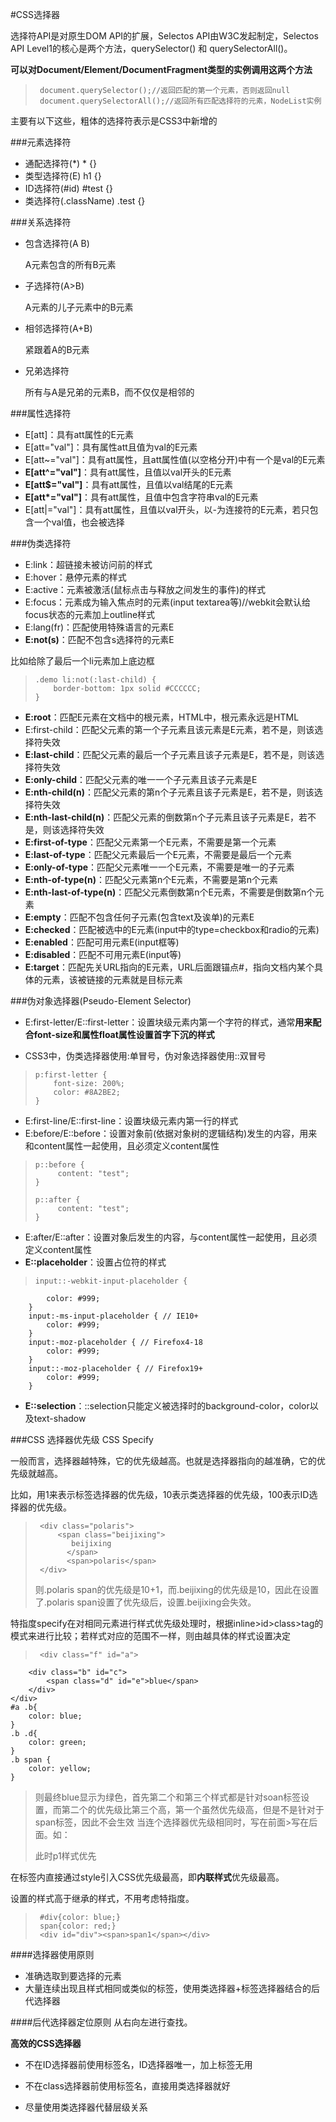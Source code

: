 #CSS选择器

选择符API是对原生DOM API的扩展，Selectos API由W3C发起制定，Selectos API Level1的核心是两个方法，querySelector() 和 querySelectorAll()。

**可以对Document/Element/DocumentFragment类型的实例调用这两个方法**

>      document.querySelector();//返回匹配的第一个元素，否则返回null
>      document.querySelectorAll();//返回所有匹配选择符的元素，NodeList实例

主要有以下这些，粗体的选择符表示是CSS3中新增的

###元素选择符

* 通配选择符(*) * {}
* 类型选择符(E) h1 {}
* ID选择符(#id) #test {}
* 类选择符(.className) .test {}

###关系选择符

* 包含选择符(A B) 

  A元素包含的所有B元素
  
* 子选择符(A>B) 

  A元素的儿子元素中的B元素

* 相邻选择符(A+B) 

  紧跟着A的B元素
  
* 兄弟选择符
  
  所有与A是兄弟的元素B，而不仅仅是相邻的

###属性选择符

* E[att]：具有att属性的E元素
* E[att="val"]：具有属性att且值为val的E元素
* E[att~="val"]：具有att属性，且att属性值(以空格分开)中有一个是val的E元素
* **E[att^="val"]**：具有att属性，且值以val开头的E元素
* **E[att$="val"]**：具有att属性，且值以val结尾的E元素
* **E[att\*="val"]**：具有att属性，且值中包含字符串val的E元素
* E[att|="val"]：具有att属性，且值以val开头，以-为连接符的E元素，若只包含一个val值，也会被选择

###伪类选择符

* E:link：超链接未被访问前的样式
* E:hover：悬停元素的样式
* E:active：元素被激活(鼠标点击与释放之间发生的事件)的样式
* E:focus：元素成为输入焦点时的元素(input textarea等)//webkit会默认给focus状态的元素加上outline样式
* E:lang(fr)：匹配使用特殊语言的元素E
* **E:not(s)**：匹配不包含s选择符的元素E

比如给除了最后一个li元素加上底边框
>
>     .demo li:not(:last-child) {
>         border-bottom: 1px solid #CCCCCC;
>     }

* **E:root**：匹配E元素在文档中的根元素，HTML中，根元素永远是HTML
* E:first-child：匹配父元素的第一个子元素且该元素是E元素，若不是，则该选择符失效
* **E:last-child**：匹配父元素的最后一个子元素且该子元素是E，若不是，则该选择符失效
* **E:only-child**：匹配父元素的唯一一个子元素且该子元素是E
* **E:nth-child(n)**：匹配父元素的第n个子元素且该子元素是E，若不是，则该选择符失效
* **E:nth-last-child(n)**：匹配父元素的倒数第n个子元素且该子元素是E，若不是，则该选择符失效
* **E:first-of-type**：匹配父元素第一个E元素，不需要是第一个元素
* **E:last-of-type**：匹配父元素最后一个E元素，不需要是最后一个元素
* **E:only-of-type**：匹配父元素唯一一个E元素，不需要是唯一的子元素
* **E:nth-of-type(n)**：匹配父元素第n个E元素，不需要是第n个元素
* **E:nth-last-of-type(n)**：匹配父元素倒数第n个E元素，不需要是倒数第n个元素
* **E:empty**：匹配不包含任何子元素(包含text及诶单)的元素E
* **E:checked**：匹配被选中的E元素(input中的type=checkbox和radio的元素)
* **E:enabled**：匹配可用元素E(input框等)
* **E:disabled**：匹配不可用元素E(input等)
* **E:target**：匹配先关URL指向的E元素，URL后面跟锚点#，指向文档内某个具体的元素，该被链接的元素就是目标元素

###伪对象选择器(Pseudo-Element Selector)

* E:first-letter/E::first-letter：设置块级元素内第一个字符的样式，通常**用来配合font-size和属性float属性设置首字下沉的样式**

* CSS3中，伪类选择器使用:单冒号，伪对象选择器使用::双冒号
> 
>     p:first-letter {
>         font-size: 200%;
>         color: #8A2BE2;
>     }

* E:first-line/E::first-line：设置块级元素内第一行的样式
* E:before/E::before：设置对象前(依据对象树的逻辑结构)发生的内容，用来和content属性一起使用，且必须定义content属性
>
>     p::before {
>          content: "test";
>     }
> 
>     p::after {
>          content: "test";
>     }     

* E:after/E::after：设置对象后发生的内容，与content属性一起使用，且必须定义content属性
* **E::placeholder**：设置占位符的样式
>
>     input::-webkit-input-placeholder {
	        color: #999;
        }
        input:-ms-input-placeholder { // IE10+
	        color: #999;
        }
        input:-moz-placeholder { // Firefox4-18
	        color: #999;
        }
        input::-moz-placeholder { // Firefox19+
	        color: #999;
        }
 
 * **E::selection**：::selection只能定义被选择时的background-color，color以及text-shadow

 
###CSS 选择器优先级 CSS Specify

一般而言，选择器越特殊，它的优先级越高。也就是选择器指向的越准确，它的优先级就越高。

比如，用1来表示标签选择器的优先级，10表示类选择器的优先级，100表示ID选择器的优先级。
>      <div class="polaris">
>          <span class="beijixing">
>          	  beijixing
>			 </span>
>			 <span>polaris</span>
>      </div>
> 则.polaris span的优先级是10+1，而.beijixing的优先级是10，因此在设置了.polaris span设置了优先级后，设置.beijixing会失效。

特指度specify在对相同元素进行样式优先级处理时，根据inline>id>class>tag的模式来进行比较；若样式对应的范围不一样，则由越具体的样式设置决定
>      <div class="f" id="a">
		<div class="b" id="c">
			<span class="d" id="e">blue</span>
		</div>
	</div>
	#a .b{
		color: blue;
	}
	.b .d{
		color: green;
	}
	.b span {
		color: yellow;
	}

>  则最终blue显示为绿色，首先第二个和第三个样式都是针对soan标签设置，而第二个的优先级比第三个高，第一个虽然优先级高，但是不是针对于span标签，因此不会生效
>  当连个选择器优先级相同时，写在前面>写在后面。如：<p class="p1 p2">此时p1样式优先</p>

在标签内直接通过style引入CSS优先级最高，即**内联样式**优先级最高。

设置的样式高于继承的样式，不用考虑特指度。
>      #div{color: blue;}
>      span{color: red;}
>      <div id="div"><span>span1</span></div>

####选择器使用原则
* 准确选取到要选择的元素
* 大量连续出现且样式相同或类似的标签，使用类选择器+标签选择器结合的后代选择器

####后代选择器定位原则
从右向左进行查找。

**高效的CSS选择器**

* 不在ID选择器前使用标签名，ID选择器唯一，加上标签无用

* 不在class选择器前使用标签名，直接用类选择器就好

* 尽量使用类选择器代替层级关系



 

